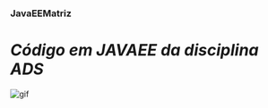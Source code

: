 ### JavaEEMatriz

# *Código em JAVAEE da disciplina ADS*

![gif](https://user-images.githubusercontent.com/22855930/86540545-97f94600-bedc-11ea-81f0-2c7703af409d.gif)
